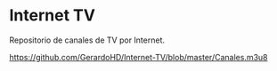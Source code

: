 # Internet TV
Repositorio de canales de TV por Internet.

https://github.com/GerardoHD/Internet-TV/blob/master/Canales.m3u8
